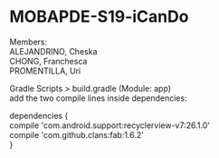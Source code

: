 # MOBAPDE-S19-iCanDo
Members: </br>
ALEJANDRINO, Cheska </br>
CHONG, Franchesca </br>
PROMENTILLA, Uri

Gradle Scripts > build.gradle (Module: app) </br> 
  add the two compile lines inside dependencies: </br>

  dependencies { </br>
      compile 'com.android.support:recyclerview-v7:26.1.0' </br>
      compile 'com.github.clans:fab:1.6.2' </br>
  } 
